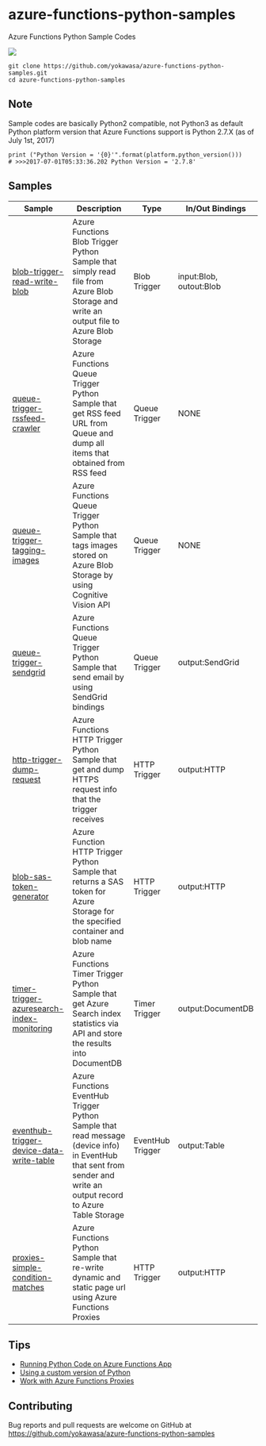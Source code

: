 # azure-functions-python-samples
Azure Functions Python Sample Codes

![](https://github.com/yokawasa/azure-functions-python-samples/raw/master/img/azure-function-x-python.png)

```
git clone https://github.com/yokawasa/azure-functions-python-samples.git
cd azure-functions-python-samples
```

## Note
Sample codes are basically Python2 compatible, not Python3 as default Python platform version that Azure Functions support is Python 2.7.X (as of July 1st, 2017)
```
print ("Python Version = '{0}'".format(platform.python_version()))
# >>>2017-07-01T05:33:36.202 Python Version = '2.7.8'
```

## Samples

| Sample | Description | Type | In/Out Bindings
| ------------- | ------------- | ------------- | ----------- |
| [blob-trigger-read-write-blob](https://github.com/yokawasa/azure-functions-python-samples/tree/master/blob-trigger-read-write-blob) | Azure Functions Blob Trigger Python Sample that simply read file from Azure Blob Storage and write an output file to Azure Blob Storage | Blob Trigger | input:Blob, outout:Blob |
| [queue-trigger-rssfeed-crawler](https://github.com/yokawasa/azure-functions-python-samples/tree/master/queue-trigger-rssfeed-crawler) | Azure Functions Queue Trigger Python Sample that get RSS feed URL from Queue and dump all items that obtained from RSS feed| Queue Trigger | NONE |
| [queue-trigger-tagging-images](https://github.com/yokawasa/azure-functions-python-samples/tree/master/queue-trigger-tagging-images) | Azure Functions Queue Trigger Python Sample that tags images stored on Azure Blob Storage by using Cognitive Vision API | Queue Trigger | NONE |
| [queue-trigger-sendgrid](https://github.com/yokawasa/azure-functions-python-samples/tree/master/queue-trigger-sendgrid) | Azure Functions Queue Trigger Python Sample that send email by using SendGrid bindings | Queue Trigger | output:SendGrid |
| [http-trigger-dump-request](https://github.com/yokawasa/azure-functions-python-samples/tree/master/http-trigger-dump-request) | Azure Functions HTTP Trigger Python Sample that get and dump HTTPS request info that the trigger receives | HTTP Trigger | output:HTTP |
| [blob-sas-token-generator](https://github.com/yokawasa/azure-functions-python-samples/tree/master/blob-sas-token-generator)  | Azure Function HTTP Trigger Python Sample that returns a SAS token for Azure Storage for the specified container and blob name | HTTP Trigger | output:HTTP |
| [timer-trigger-azuresearch-index-monitoring](https://github.com/yokawasa/azure-functions-python-samples/tree/master/timer-trigger-azuresearch-index-monitoring) | Azure Functions Timer Trigger Python Sample that get Azure Search index statistics via API and store the results into DocumentDB | Timer Trigger | output:DocumentDB |
| [eventhub-trigger-device-data-write-table](https://github.com/yokawasa/azure-functions-python-samples/tree/master/eventhub-trigger-device-data-write-table) | Azure Functions EventHub Trigger Python Sample that read message (device info) in EventHub that sent from sender and write an output record to Azure Table Storage | EventHub Trigger | output:Table |
| [proxies-simple-condition-matches](https://github.com/yokawasa/azure-functions-python-samples/tree/master/proxies-simple-condition-matches) | Azure Functions Python Sample that re-write dynamic and static page url using Azure Functions Proxies | HTTP Trigger | output:HTTP |


## Tips

* [Running Python Code on Azure Functions App](https://prmadi.com/running-python-code-on-azure-functions-app/)
* [Using a custom version of Python](https://github.com/Azure/azure-webjobs-sdk-script/wiki/Using-a-custom-version-of-Python)
* [Work with Azure Functions Proxies](https://docs.microsoft.com/en-us/azure/azure-functions/functions-proxies)

## Contributing

Bug reports and pull requests are welcome on GitHub at https://github.com/yokawasa/azure-functions-python-samples
